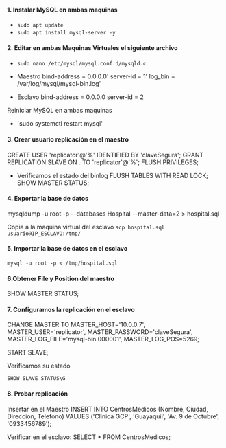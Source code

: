 #### 1. Instalar MySQL en ambas maquinas
- `sudo apt update`
- `sudo apt install mysql-server -y`

#### 2. Editar en ambas Maquinas Virtuales el siguiente archivo
- `sudo nano /etc/mysql/mysql.conf.d/mysqld.c`
- Maestro 
  bind-address = 0.0.0.0'
  server-id = 1'
  log_bin = /var/log/mysql/mysql-bin.log'

- Esclavo 
   bind-address = 0.0.0.0
   server-id = 2

Reiniciar MySQL en ambas maquinas 
- `sudo systemctl restart mysql'

#### 3. Crear usuario replicación en el maestro

CREATE USER 'replicator'@'%' IDENTIFIED BY 'claveSegura';
GRANT REPLICATION SLAVE ON *.* TO 'replicator'@'%';
FLUSH PRIVILEGES;

- Verificamos el estado del binlog
FLUSH TABLES WITH READ LOCK;
SHOW MASTER STATUS;

#### 4. Exportar la base de datos
mysqldump -u root -p --databases Hospital --master-data=2 > hospital.sql

Copia  a la maquina virtual del esclavo 
`scp hospital.sql usuario@IP_ESCLAVO:/tmp/`

#### 5. Importar la base de datos en el esclavo
`mysql -u root -p < /tmp/hospital.sql`


#### 6.Obtener File y Position del maestro
SHOW MASTER STATUS;

#### 7. Configuramos la replicación en el esclavo
CHANGE MASTER TO
  MASTER_HOST='10.0.0.7',
  MASTER_USER='replicator',
  MASTER_PASSWORD='claveSegura',
  MASTER_LOG_FILE='mysql-bin.000001',
  MASTER_LOG_POS=5269;

START SLAVE;

Verificamos su estado 

`SHOW SLAVE STATUS\G`

#### 8. Probar replicación

Insertar en el Maestro 
INSERT INTO CentrosMedicos (Nombre, Ciudad, Direccion, Telefono)
VALUES ('Clinica GCP', 'Guayaquil', 'Av. 9 de Octubre', '0933456789');

Verificar en el esclavo: 
SELECT * FROM CentrosMedicos;
